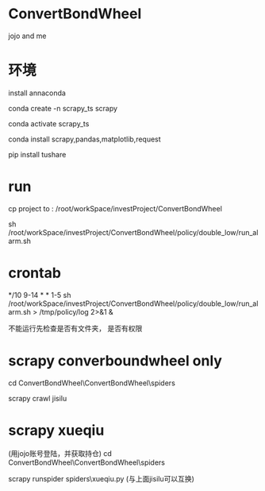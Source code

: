 # ConvertBondWheel
jojo and me

# 环境
install annaconda

conda create -n scrapy_ts scrapy

conda activate scrapy_ts

conda install scrapy,pandas,matplotlib,request

pip install  tushare

# run
cp project to : /root/workSpace/investProject/ConvertBondWheel

sh /root/workSpace/investProject/ConvertBondWheel/policy/double_low/run_alarm.sh

# crontab
*/10 9-14 * * 1-5 sh /root/workSpace/investProject/ConvertBondWheel/policy/double_low/run_alarm.sh > /tmp/policy/log 2>&1 &

不能运行先检查是否有文件夹， 是否有权限

# scrapy converboundwheel only
cd ConvertBondWheel\ConvertBondWheel\spiders

scrapy crawl jisilu

# scrapy xueqiu
(用jojo账号登陆，并获取持仓) 
cd ConvertBondWheel\ConvertBondWheel\spiders

scrapy runspider spiders\xueqiu.py (与上面jisilu可以互换)